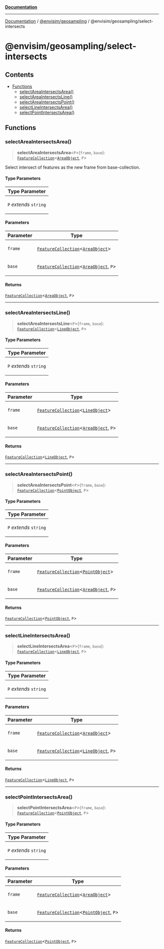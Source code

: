 [**Documentation**](../../../../README.md)

---

[Documentation](../../../../README.md) / [@envisim/geosampling](../../README.md) / @envisim/geosampling/select-intersects

# @envisim/geosampling/select-intersects

## Contents

- [Functions](#functions)
  - [selectAreaIntersectsArea()](#selectareaintersectsarea)
  - [selectAreaIntersectsLine()](#selectareaintersectsline)
  - [selectAreaIntersectsPoint()](#selectareaintersectspoint)
  - [selectLineIntersectsArea()](#selectlineintersectsarea)
  - [selectPointIntersectsArea()](#selectpointintersectsarea)

## Functions

### selectAreaIntersectsArea()

> **selectAreaIntersectsArea**<`P`>(`frame`, `base`): [`FeatureCollection`](../../../geojson.md#featurecollection)<[`AreaObject`](../../../geojson.md#areaobject), `P`>

Select intersect of features as the new frame from base-collection.

#### Type Parameters

<table>
<thead>
<tr>
<th>Type Parameter</th>
</tr>
</thead>
<tbody>
<tr>
<td>

`P` _extends_ `string`

</td>
</tr>
</tbody>
</table>

#### Parameters

<table>
<thead>
<tr>
<th>Parameter</th>
<th>Type</th>
</tr>
</thead>
<tbody>
<tr>
<td>

`frame`

</td>
<td>

[`FeatureCollection`](../../../geojson.md#featurecollection)<[`AreaObject`](../../../geojson.md#areaobject)>

</td>
</tr>
<tr>
<td>

`base`

</td>
<td>

[`FeatureCollection`](../../../geojson.md#featurecollection)<[`AreaObject`](../../../geojson.md#areaobject), `P`>

</td>
</tr>
</tbody>
</table>

#### Returns

[`FeatureCollection`](../../../geojson.md#featurecollection)<[`AreaObject`](../../../geojson.md#areaobject), `P`>

---

### selectAreaIntersectsLine()

> **selectAreaIntersectsLine**<`P`>(`frame`, `base`): [`FeatureCollection`](../../../geojson.md#featurecollection)<[`LineObject`](../../../geojson.md#lineobject), `P`>

#### Type Parameters

<table>
<thead>
<tr>
<th>Type Parameter</th>
</tr>
</thead>
<tbody>
<tr>
<td>

`P` _extends_ `string`

</td>
</tr>
</tbody>
</table>

#### Parameters

<table>
<thead>
<tr>
<th>Parameter</th>
<th>Type</th>
</tr>
</thead>
<tbody>
<tr>
<td>

`frame`

</td>
<td>

[`FeatureCollection`](../../../geojson.md#featurecollection)<[`LineObject`](../../../geojson.md#lineobject)>

</td>
</tr>
<tr>
<td>

`base`

</td>
<td>

[`FeatureCollection`](../../../geojson.md#featurecollection)<[`AreaObject`](../../../geojson.md#areaobject), `P`>

</td>
</tr>
</tbody>
</table>

#### Returns

[`FeatureCollection`](../../../geojson.md#featurecollection)<[`LineObject`](../../../geojson.md#lineobject), `P`>

---

### selectAreaIntersectsPoint()

> **selectAreaIntersectsPoint**<`P`>(`frame`, `base`): [`FeatureCollection`](../../../geojson.md#featurecollection)<[`PointObject`](../../../geojson.md#pointobject), `P`>

#### Type Parameters

<table>
<thead>
<tr>
<th>Type Parameter</th>
</tr>
</thead>
<tbody>
<tr>
<td>

`P` _extends_ `string`

</td>
</tr>
</tbody>
</table>

#### Parameters

<table>
<thead>
<tr>
<th>Parameter</th>
<th>Type</th>
</tr>
</thead>
<tbody>
<tr>
<td>

`frame`

</td>
<td>

[`FeatureCollection`](../../../geojson.md#featurecollection)<[`PointObject`](../../../geojson.md#pointobject)>

</td>
</tr>
<tr>
<td>

`base`

</td>
<td>

[`FeatureCollection`](../../../geojson.md#featurecollection)<[`AreaObject`](../../../geojson.md#areaobject), `P`>

</td>
</tr>
</tbody>
</table>

#### Returns

[`FeatureCollection`](../../../geojson.md#featurecollection)<[`PointObject`](../../../geojson.md#pointobject), `P`>

---

### selectLineIntersectsArea()

> **selectLineIntersectsArea**<`P`>(`frame`, `base`): [`FeatureCollection`](../../../geojson.md#featurecollection)<[`LineObject`](../../../geojson.md#lineobject), `P`>

#### Type Parameters

<table>
<thead>
<tr>
<th>Type Parameter</th>
</tr>
</thead>
<tbody>
<tr>
<td>

`P` _extends_ `string`

</td>
</tr>
</tbody>
</table>

#### Parameters

<table>
<thead>
<tr>
<th>Parameter</th>
<th>Type</th>
</tr>
</thead>
<tbody>
<tr>
<td>

`frame`

</td>
<td>

[`FeatureCollection`](../../../geojson.md#featurecollection)<[`AreaObject`](../../../geojson.md#areaobject)>

</td>
</tr>
<tr>
<td>

`base`

</td>
<td>

[`FeatureCollection`](../../../geojson.md#featurecollection)<[`LineObject`](../../../geojson.md#lineobject), `P`>

</td>
</tr>
</tbody>
</table>

#### Returns

[`FeatureCollection`](../../../geojson.md#featurecollection)<[`LineObject`](../../../geojson.md#lineobject), `P`>

---

### selectPointIntersectsArea()

> **selectPointIntersectsArea**<`P`>(`frame`, `base`): [`FeatureCollection`](../../../geojson.md#featurecollection)<[`PointObject`](../../../geojson.md#pointobject), `P`>

#### Type Parameters

<table>
<thead>
<tr>
<th>Type Parameter</th>
</tr>
</thead>
<tbody>
<tr>
<td>

`P` _extends_ `string`

</td>
</tr>
</tbody>
</table>

#### Parameters

<table>
<thead>
<tr>
<th>Parameter</th>
<th>Type</th>
</tr>
</thead>
<tbody>
<tr>
<td>

`frame`

</td>
<td>

[`FeatureCollection`](../../../geojson.md#featurecollection)<[`AreaObject`](../../../geojson.md#areaobject)>

</td>
</tr>
<tr>
<td>

`base`

</td>
<td>

[`FeatureCollection`](../../../geojson.md#featurecollection)<[`PointObject`](../../../geojson.md#pointobject), `P`>

</td>
</tr>
</tbody>
</table>

#### Returns

[`FeatureCollection`](../../../geojson.md#featurecollection)<[`PointObject`](../../../geojson.md#pointobject), `P`>
